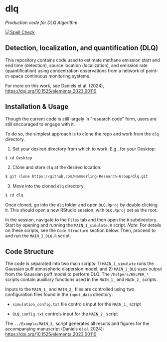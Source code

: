 # dlq
*Production code for DLQ Algorithm*

[![Spell Check](https://github.com/Hammerling-Research-Group/DLQ/actions/workflows/spellcheck.yml/badge.svg)](https://github.com/Hammerling-Research-Group/DLQ/actions/workflows/spellcheck.yml)

## Detection, localization, and quantification (DLQ) 

This repository contains code used to estimate methane emission start and end time (detection), source location (localization), and emission rate (quantification) using concentration observations from a network of point-in-space continuous monitoring systems. 

For more on this work, see Daniels et al. (2024), https://doi.org/10.1525/elementa.2023.00110

## Installation & Usage

Though the current code is still largely in "research code" form, users are still encouraged to engage with it. 

To do so, the simplest approach is to clone the repo and work from the `dlq` directory. 

1. Set your desired directory from which to work. E.g., for your Desktop:

```bash
$ cd Desktop
```

2. Clone and store `dlq` at the desired location:

```bash
$ git clone https://github.com/Hammerling-Research-Group/dlq.git
```

3. Move into the cloned `dlq` directory:

```bash
$ cd dlq
```

Once cloned, go into the `dlq` folder and open `DLQ.Rproj` by double clicking it. This should open a new RStudio session, with `DLQ.Rproj` set as the root. 

In the session, navigate to the `Files` tab and then open the `R` subdirectory. Start by opening and running the `MAIN_1_simulate.R` script. *Note*: For details on these scripts, see the `Code Structure` section below. Then, proceed to and run the `MAIN_2_DLQ.R` script.   

## Code Structure

The code is separated into two main scripts: 1) `MAIN_1_simulate` runs the Gaussian puff atmospheric dispersion model, and 2) `MAIN_2_DLQ` uses output from the Gaussian puff model to perform DLQ. The `/helpers/HELPER_*` scripts contain auxiliary functions used in the `MAIN_1_` and `MAIN_2_` scripts.

Inputs to the `MAIN_1_` and `MAIN_2_` files are controlled using two configuration files found in the `input_data` directory:

  - `simulation_config.txt` file controls input for the `MAIN_1_` script

  - `DLQ_config.txt` controls input for the `MAIN_2_` script

The `../Example/MAIN_3_` script generates all results and figures for the accompanying manuscript (Daniels et al. 2024): https://doi.org/10.1525/elementa.2023.00110
